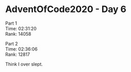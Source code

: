 # AdventOfCode2020 - Day 6

Part 1  
Time: 02:31:20   
Rank: 14058

Part 2  
Time: 02:36:06  
Rank: 12817

Think I over slept.
